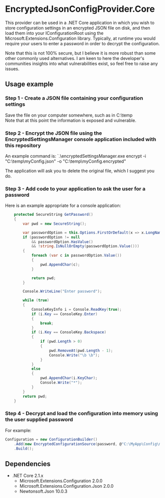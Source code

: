 # EncryptedJsonConfigProvider.Core

This provider can be used in a .NET Core application in which you wish to store configuration settings in an encrypted JSON file on disk, and then load them into your IConfigurationRoot using the Microsoft.Extensions.Configuration library.
Typically, at runtime you would require your users to enter a password in order to decrypt the configuration.

Note that this is not 100% secure, but I believe it is more robust than some other commonly used alternatives. I am keen to here the developer's communities insights into what vulnerabilities exist, so feel free to raise any issues.

## Usage example

### Step 1 - Create a JSON file containing your configuration settings

Save the file on your computer somewhere, such as in C:\temp\
Note that at this point the information is exposed and vulnerable.

### Step 2 - Encrypt the JSON file using the EncryptedSettingsManager console application included with this repository

An example command is:
`.\encryptedSettingsManager.exe encrypt -i "C:\temp\myConfig.json" -o "C:\temp\myConfig.encrypted"

The application will ask you to delete the original file, which I suggest you do.

### Step 3 - Add code to your application to ask the user for a password

Here is an example appropriate for a console application:
```cs
    protected SecureString GetPassword()
    {
        var pwd = new SecureString();

        var passwordOption = this.Options.FirstOrDefault(x => x.LongName == PasswordOption.LONG_NAME);
        if (passwordOption != null 
            && passwordOption.HasValue() 
            && !string.IsNullOrEmpty(passwordOption.Value()))
        {
            foreach (var c in passwordOption.Value())
            {
                pwd.AppendChar(c);
            }

            return pwd;
        }

        Console.WriteLine("Enter password");

        while (true)
        {
            ConsoleKeyInfo i = Console.ReadKey(true);
            if (i.Key == ConsoleKey.Enter)
            {
                break;
            }
            if (i.Key == ConsoleKey.Backspace)
            {
                if (pwd.Length > 0)
                {
                    pwd.RemoveAt(pwd.Length - 1);
                    Console.Write("\b \b");
                }
            }
            else
            {
                pwd.AppendChar(i.KeyChar);
                Console.Write("*");
            }
        }
        return pwd;
    }
```

### Step 4 - Decrypt and load the configuration into memory using the user supplied password

For example:

```cs
Configuration = new ConfigurationBuilder()
    .Add(new EncryptedConfigurationSource(password, @"C:\MyApp\Config\myConfig.encrypted")
    .Build();
```

## Dependencies
* .NET Core 2.1.x
  * Microsoft.Extensions.Configuration 2.0.0
  * Microsoft.Extensions.Configuration.Json 2.0.0
  * Newtonsoft.Json 10.0.3
